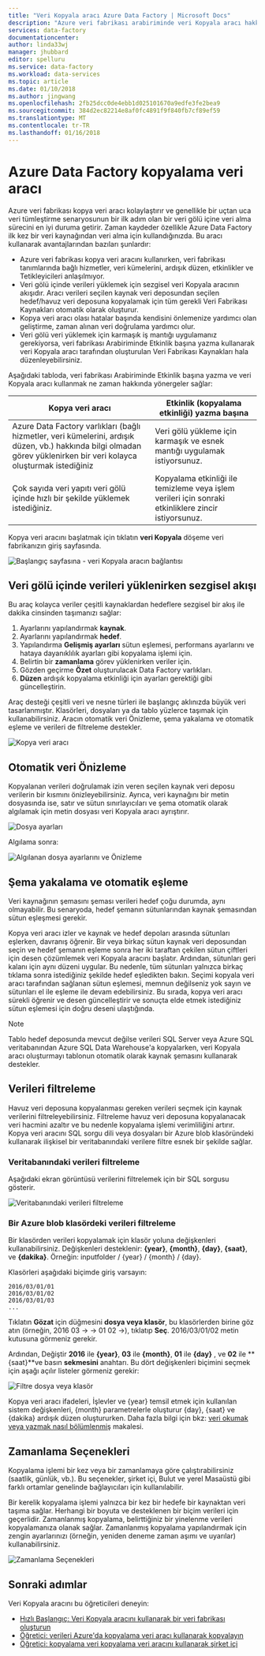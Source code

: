 ```yaml
---
title: "Veri Kopyala aracı Azure Data Factory | Microsoft Docs"
description: "Azure veri fabrikası arabiriminde veri Kopyala aracı hakkında bilgi sağlar"
services: data-factory
documentationcenter: 
author: linda33wj
manager: jhubbard
editor: spelluru
ms.service: data-factory
ms.workload: data-services
ms.topic: article
ms.date: 01/10/2018
ms.author: jingwang
ms.openlocfilehash: 2fb25dcc0de4ebb1d025101670a9edfe3fe2bea9
ms.sourcegitcommit: 384d2ec82214e8af0fc4891f9f840fb7cf89ef59
ms.translationtype: MT
ms.contentlocale: tr-TR
ms.lasthandoff: 01/16/2018
---
```

# <a name="copy-data-tool-in-azure-data-factory"></a>Azure Data Factory kopyalama veri aracı
Azure veri fabrikası kopya veri aracı kolaylaştırır ve genellikle bir uçtan uca veri tümleştirme senaryosunun bir ilk adım olan bir veri gölü içine veri alma sürecini en iyi duruma getirir.  Zaman kaydeder özellikle Azure Data Factory ilk kez bir veri kaynağından veri alma için kullandığınızda. Bu aracı kullanarak avantajlarından bazıları şunlardır:

- Azure veri fabrikası kopya veri aracını kullanırken, veri fabrikası tanımlarında bağlı hizmetler, veri kümelerini, ardışık düzen, etkinlikler ve Tetikleyicileri anlaşılmıyor. 
- Veri gölü içinde verileri yüklemek için sezgisel veri Kopyala aracının akışıdır. Aracı verileri seçilen kaynak veri deposundan seçilen hedef/havuz veri deposuna kopyalamak için tüm gerekli Veri Fabrikası Kaynakları otomatik olarak oluşturur. 
- Kopya veri aracı olası hatalar başında kendisini önlemenize yardımcı olan geliştirme, zaman alınan veri doğrulama yardımcı olur.
- Veri gölü veri yüklemek için karmaşık iş mantığı uygulamanız gerekiyorsa, veri fabrikası Arabiriminde Etkinlik başına yazma kullanarak veri Kopyala aracı tarafından oluşturulan Veri Fabrikası Kaynakları hala düzenleyebilirsiniz. 

Aşağıdaki tabloda, veri fabrikası Arabiriminde Etkinlik başına yazma ve veri Kopyala aracı kullanmak ne zaman hakkında yönergeler sağlar: 

| Kopya veri aracı | Etkinlik (kopyalama etkinliği) yazma başına |
| -------------- | -------------------------------------- |
| Azure Data Factory varlıkları (bağlı hizmetler, veri kümelerini, ardışık düzen, vb.) hakkında bilgi olmadan görev yüklenirken bir veri kolayca oluşturmak istediğiniz | Veri gölü yükleme için karmaşık ve esnek mantığı uygulamak istiyorsunuz. |
| Çok sayıda veri yapıtı veri gölü içinde hızlı bir şekilde yüklemek istediğiniz. | Kopyalama etkinliği ile temizleme veya işlem verileri için sonraki etkinliklere zincir istiyorsunuz. |

Kopya veri aracını başlatmak için tıklatın **veri Kopyala** döşeme veri fabrikanızın giriş sayfasında.

![Başlangıç sayfasına - veri Kopyala aracın bağlantısı](./media/copy-data-tool/get-started-page.png)


## <a name="intuitive-flow-for-loading-data-into-a-data-lake"></a>Veri gölü içinde verileri yüklenirken sezgisel akışı
Bu araç kolayca veriler çeşitli kaynaklardan hedeflere sezgisel bir akış ile dakika cinsinden taşımanızı sağlar:  

1. Ayarlarını yapılandırmak **kaynak**.
2. Ayarlarını yapılandırmak **hedef**. 
3. Yapılandırma **Gelişmiş ayarları** sütun eşlemesi, performans ayarlarını ve hataya dayanıklılık ayarları gibi kopyalama işlemi için. 
4. Belirtin bir **zamanlama** görev yüklenirken veriler için. 
5. Gözden geçirme **Özet** oluşturulacak Data Factory varlıkları. 
6. **Düzen** ardışık kopyalama etkinliği için ayarları gerektiği gibi güncelleştirin. 

 Araç desteği çeşitli veri ve nesne türleri ile başlangıç aklınızda büyük veri tasarlanmıştır. Klasörleri, dosyaları ya da tablo yüzlerce taşımak için kullanabilirsiniz. Aracın otomatik veri Önizleme, şema yakalama ve otomatik eşleme ve verileri de filtreleme destekler.

![Kopya veri aracı](./media/copy-data-tool/copy-data-tool.png)

## <a name="automatic-data-preview"></a>Otomatik veri Önizleme
Kopyalanan verileri doğrulamak izin veren seçilen kaynak veri deposu verilerin bir kısmını önizleyebilirsiniz. Ayrıca, veri kaynağını bir metin dosyasında ise, satır ve sütun sınırlayıcıları ve şema otomatik olarak algılamak için metin dosyası veri Kopyala aracı ayrıştırır.

![Dosya ayarları](./media/copy-data-tool/file-format-settings.png)

Algılama sonra:

![Algılanan dosya ayarlarını ve Önizleme](./media/copy-data-tool/after-detection.png)

## <a name="schema-capture-and-automatic-mapping"></a>Şema yakalama ve otomatik eşleme
Veri kaynağının şemasını şeması verileri hedef çoğu durumda, aynı olmayabilir. Bu senaryoda, hedef şemanın sütunlarından kaynak şemasından sütun eşleşmesi gerekir.

Kopya veri aracı izler ve kaynak ve hedef depoları arasında sütunları eşlerken, davranış öğrenir. Bir veya birkaç sütun kaynak veri deposundan seçin ve hedef şemanın eşleme sonra her iki taraftan çekilen sütun çiftleri için desen çözümlemek veri Kopyala aracını başlatır. Ardından, sütunları geri kalanı için aynı düzeni uygular. Bu nedenle, tüm sütunları yalnızca birkaç tıklama sonra istediğiniz şekilde hedef eşledikten bakın.  Seçimi kopyala veri aracı tarafından sağlanan sütun eşlemesi, memnun değilseniz yok sayın ve sütunları el ile eşleme ile devam edebilirsiniz. Bu sırada, kopya veri aracı sürekli öğrenir ve desen güncelleştirir ve sonuçta elde etmek istediğiniz sütun eşlemesi için doğru deseni ulaştığında. 

> [!NOTE]
> Tablo hedef deposunda mevcut değilse verileri SQL Server veya Azure SQL veritabanından Azure SQL Data Warehouse'a kopyalarken, veri Kopyala aracı oluşturmayı tablonun otomatik olarak kaynak şemasını kullanarak destekler. 

## <a name="filter-data"></a>Verileri filtreleme
Havuz veri deposuna kopyalanması gereken verileri seçmek için kaynak verilerini filtreleyebilirsiniz. Filtreleme havuz veri deposuna kopyalanacak veri hacmini azaltır ve bu nedenle kopyalama işlemi verimliliğini artırır. Kopya veri aracını SQL sorgu dili veya dosyaları bir Azure blob klasöründeki kullanarak ilişkisel bir veritabanındaki verilere filtre esnek bir şekilde sağlar. 

### <a name="filter-data-in-a-database"></a>Veritabanındaki verileri filtreleme
Aşağıdaki ekran görüntüsü verilerini filtrelemek için bir SQL sorgusu gösterir.

![Veritabanındaki verileri filtreleme](./media/copy-data-tool/filter-data-in-database.png)

### <a name="filter-data-in-an-azure-blob-folder"></a>Bir Azure blob klasördeki verileri filtreleme
Bir klasörden verileri kopyalamak için klasör yoluna değişkenleri kullanabilirsiniz. Değişkenleri desteklenir: **{year}**, **{month}**, **{day}**, **{saat}**, ve **{dakika}**. Örneğin: inputfolder / {year} / {month} / {day}. 

Klasörleri aşağıdaki biçimde giriş varsayın: 

```
2016/03/01/01
2016/03/01/02
2016/03/01/03
...
```

Tıklatın **Gözat** için düğmesini **dosya veya klasör**, bu klasörlerden birine göz atın (örneğin, 2016 03 -> -> 01 02 ->), tıklatıp **Seç**. 2016/03/01/02 metin kutusuna görmeniz gerekir. 

Ardından, Değiştir **2016** ile **{year}**, **03** ile **{month}**, **01** ile **{day}** , ve **02** ile **{saat}**ve basın **sekmesini** anahtarı. Bu dört değişkenleri biçimini seçmek için aşağı açılır listeler görmeniz gerekir:

![Filtre dosya veya klasör](./media/copy-data-tool/filter-file-or-folder.png)

Kopya veri aracı ifadeleri, İşlevler ve {year} temsil etmek için kullanılan sistem değişkenleri, {month} parametrelerle oluşturur {day}, {saat} ve {dakika} ardışık düzen oluştururken. Daha fazla bilgi için bkz: [veri okumak veya yazmak nasıl bölümlenmiş](how-to-read-write-partitioned-data.md) makalesi.

## <a name="scheduling-options"></a>Zamanlama Seçenekleri
Kopyalama işlemi bir kez veya bir zamanlamaya göre çalıştırabilirsiniz (saatlik, günlük, vb.). Bu seçenekler, şirket içi, Bulut ve yerel Masaüstü gibi farklı ortamlar genelinde bağlayıcıları için kullanılabilir. 

Bir kerelik kopyalama işlemi yalnızca bir kez bir hedefe bir kaynaktan veri taşıma sağlar. Herhangi bir boyuta ve desteklenen bir biçim verileri için geçerlidir. Zamanlanmış kopyalama, belirttiğiniz bir yinelenme verileri kopyalamanıza olanak sağlar. Zamanlanmış kopyalama yapılandırmak için zengin ayarlarınızı (örneğin, yeniden deneme zaman aşımı ve uyarılar) kullanabilirsiniz.

![Zamanlama Seçenekleri](./media/copy-data-tool/scheduling-options.png)


## <a name="next-steps"></a>Sonraki adımlar
Veri Kopyala aracını bu öğreticileri deneyin:

- [Hızlı Başlangıç: Veri Kopyala aracını kullanarak bir veri fabrikası oluşturun](quickstart-create-data-factory-copy-data-tool.md)
- [Öğretici: verileri Azure'da kopyalama veri aracı kullanarak kopyalayın](tutorial-copy-data-tool.md) 
- [Öğretici: kopyalama veri kopyalama veri aracını kullanarak şirket içi](tutorial-hybrid-copy-data-tool.md)
